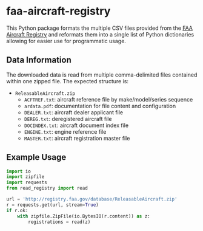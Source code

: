 # faa-aircraft-registry
This Python package formats the multiple CSV files provided from the [FAA Aircraft Registry](https://registry.faa.gov/aircraftinquiry/) and reformats them into a single list of Python dictionaries allowing for easier use for programmatic usage.

## Data Information
The downloaded data is read from multiple comma-delimited files contained within one zipped file. The expected structure is:
- `ReleasableAircraft.zip`
  - `ACFTREF.txt`: aircraft reference file by make/model/series sequence
  - `ardata.pdf`: documentation for file content and configuration
  - `DEALER.txt`: aircraft dealer applicant file
  - `DEREG.txt`: deregistered aircraft file
  - `DOCINDEX.txt`: aircraft document index file
  - `ENGINE.txt`: engine reference file
  - `MASTER.txt`: aircraft registration master file

## Example Usage
```python
import io
import zipfile
import requests
from read_registry import read

url = 'http://registry.faa.gov/database/ReleasableAircraft.zip'
r = requests.get(url, stream=True)
if r.ok:
    with zipfile.ZipFile(io.BytesIO(r.content)) as z:
        registrations = read(z)
```
